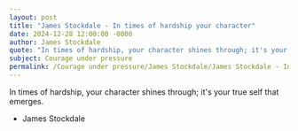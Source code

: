 ```yaml
---
layout: post
title: "James Stockdale - In times of hardship your character"
date: 2024-12-28 12:00:00 -0000
author: James Stockdale
quote: "In times of hardship, your character shines through; it's your true self that emerges."
subject: Courage under pressure
permalink: /Courage under pressure/James Stockdale/James Stockdale - In times of hardship your character
---
```


In times of hardship, your character shines through; it's your true self that emerges.

- James Stockdale
